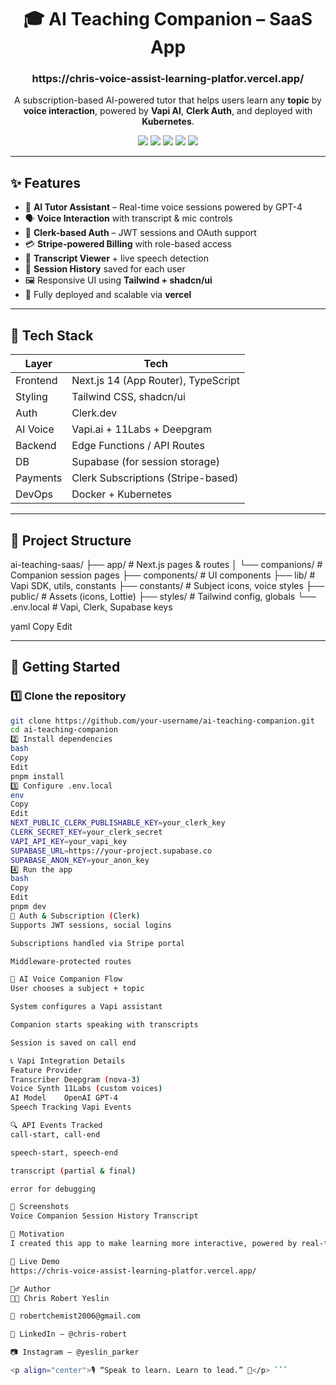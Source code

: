 <h1 align="center">🎓 AI Teaching Companion – SaaS App</h1>
<h3 align="center">https://chris-voice-assist-learning-platfor.vercel.app/</h3>
<p align="center">
  A subscription-based AI-powered tutor that helps users learn any <strong>topic</strong> by <strong>voice interaction</strong>, powered by <strong>Vapi AI</strong>, <strong>Clerk Auth</strong>, and deployed with <strong>Kubernetes</strong>.
</p>

<p align="center">
  <img src="https://img.shields.io/badge/Frontend-Next.js-blueviolet?style=for-the-badge&logo=next.js" />
  <img src="https://img.shields.io/badge/Styling-TailwindCSS-38bdf8?style=for-the-badge&logo=tailwind-css" />
  <img src="https://img.shields.io/badge/Auth-Clerk-orange?style=for-the-badge&logo=clerk" />
  <img src="https://img.shields.io/badge/Voice-Vapi.ai-green?style=for-the-badge" />
  <img src="https://img.shields.io/badge/Deployment-vercel-blue?style=for-the-badge&logo=vercel" />
</p>

---

## ✨ Features

- 🧠 **AI Tutor Assistant** – Real-time voice sessions powered by GPT-4
- 🗣️ **Voice Interaction** with transcript & mic controls
- 🔐 **Clerk-based Auth** – JWT sessions and OAuth support
- 💳 **Stripe-powered Billing** with role-based access
- 📄 **Transcript Viewer** + live speech detection
- 💾 **Session History** saved for each user
- 🖼️ Responsive UI using **Tailwind + shadcn/ui**
- 🚀 Fully deployed and scalable via **vercel**

---

## 🧱 Tech Stack

| Layer      | Tech                                     |
|------------|------------------------------------------|
| Frontend   | Next.js 14 (App Router), TypeScript       |
| Styling    | Tailwind CSS, shadcn/ui                  |
| Auth       | Clerk.dev                                |
| AI Voice   | Vapi.ai + 11Labs + Deepgram              |
| Backend    | Edge Functions / API Routes              |
| DB         | Supabase (for session storage)           |
| Payments   | Clerk Subscriptions (Stripe-based)       |
| DevOps     | Docker + Kubernetes                      |

---

## 📂 Project Structure

ai-teaching-saas/
├── app/ # Next.js pages & routes
│ └── companions/ # Companion session pages
├── components/ # UI components
├── lib/ # Vapi SDK, utils, constants
├── constants/ # Subject icons, voice styles
├── public/ # Assets (icons, Lottie)
├── styles/ # Tailwind config, globals
└── .env.local # Vapi, Clerk, Supabase keys

yaml
Copy
Edit

---

## 🚀 Getting Started

### 1️⃣ Clone the repository
```bash
git clone https://github.com/your-username/ai-teaching-companion.git
cd ai-teaching-companion
2️⃣ Install dependencies
bash
Copy
Edit
pnpm install
3️⃣ Configure .env.local
env
Copy
Edit
NEXT_PUBLIC_CLERK_PUBLISHABLE_KEY=your_clerk_key
CLERK_SECRET_KEY=your_clerk_secret
VAPI_API_KEY=your_vapi_key
SUPABASE_URL=https://your-project.supabase.co
SUPABASE_ANON_KEY=your_anon_key
4️⃣ Run the app
bash
Copy
Edit
pnpm dev
🔐 Auth & Subscription (Clerk)
Supports JWT sessions, social logins

Subscriptions handled via Stripe portal

Middleware-protected routes

🧠 AI Voice Companion Flow
User chooses a subject + topic

System configures a Vapi assistant

Companion starts speaking with transcripts

Session is saved on call end

📞 Vapi Integration Details
Feature	Provider
Transcriber	Deepgram (nova-3)
Voice Synth	11Labs (custom voices)
AI Model	OpenAI GPT-4
Speech Tracking	Vapi Events

🔍 API Events Tracked
call-start, call-end

speech-start, speech-end

transcript (partial & final)

error for debugging

📸 Screenshots
Voice Companion	Session History	Transcript

🧠 Motivation
I created this app to make learning more interactive, powered by real-time AI conversation — not just text. Voice guidance improves retention and makes education accessible.

🔗 Live Demo
https://chris-voice-assist-learning-platfor.vercel.app/

🙋‍♂️ Author
👨‍💻 Chris Robert Yeslin

📧 robertchemist2006@gmail.com

💼 LinkedIn – @chris-robert

📷 Instagram – @yeslin_parker

<p align="center">🎙️ “Speak to learn. Learn to lead.” 🚀</p> ```
